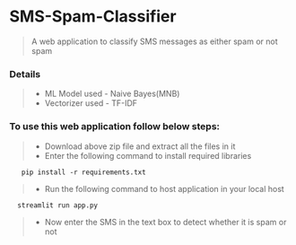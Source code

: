 # SMS-Spam-Classifier <!-- omit in toc -->

> A web application to classify SMS messages as either spam or not spam


### Details

> * ML Model used - Naive Bayes(MNB)
> * Vectorizer used - TF-IDF

### To use this web application follow below steps: 

> * Download above zip file and extract all the files in it
> * Enter the following command to install required libraries

       pip install -r requirements.txt

> * Run the following command to host application in your local host

      streamlit run app.py
      
> * Now enter the SMS in the text box to detect whether it is spam or not
